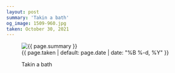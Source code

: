 ```yaml
---
layout: post
summary: 'Takin a bath'
og_image: 1509-960.jpg
taken: October 30, 2021
---
```


<figure class="post">
 <img alt="{{ page.summary }}" sizes="(min-width: 700px) 50vw, calc(100vw - 2rem)" src="{{ site.assets_url }}/1509-480.jpg" srcset="{{ site.assets_url }}/1509-240.jpg 240w, {{ site.assets_url }}/1509-480.jpg 480w, {{ site.assets_url }}/1509-720.jpg 720w, {{ site.assets_url }}/1509-960.jpg 960w"/>
 <figcaption>
  <time>
   {{ page.taken | default: page.date | date: "%B %-d, %Y" }}
  </time>
  <p>
   Takin a bath
  </p>
 </figcaption>
</figure>
